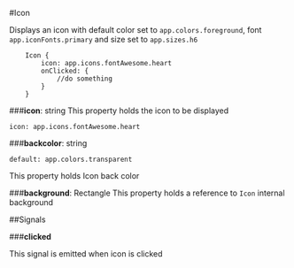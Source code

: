 #Icon 

Displays  an icon with default color set to `app.colors.foreground`, font `app.iconFonts.primary` and size set to `app.sizes.h6`

        Icon {
            icon: app.icons.fontAwesome.heart
            onClicked: {
	            //do something
            }
        }
        
###**icon**: string
This property holds the icon to be displayed

    icon: app.icons.fontAwesome.heart

###**backcolor**: string

    default: app.colors.transparent

This property holds Icon back color

###**background**: Rectangle
This property holds a reference to `Icon` internal background 

##Signals
 
###**clicked**

This signal is emitted when icon is clicked
